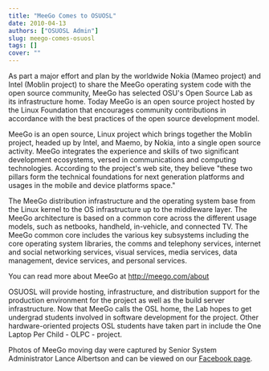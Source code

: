 ```yaml
---
title: "MeeGo Comes to OSUOSL"
date: 2010-04-13
authors: ["OSUOSL Admin"]
slug: meego-comes-osuosl
tags: []
cover: ""
---
```


As part a major effort and plan by the worldwide Nokia (Mameo project) and Intel (Moblin project) to share the MeeGo
operating system code with the open source community, MeeGo has selected OSU's Open Source Lab as its infrastructure
home. Today MeeGo is an open source project hosted by the Linux Foundation that encourages community contributions in
accordance with the best practices of the open source development model.

MeeGo is an open source, Linux project which brings together the Moblin project, headed up by Intel, and Maemo, by
Nokia, into a single open source activity. MeeGo integrates the experience and skills of two significant development
ecosystems, versed in communications and computing technologies. According to the project's web site, they believe
"these two pillars form the technical foundations for next generation platforms and usages in the mobile and device
platforms space."

The MeeGo distribution infrastructure and the operating system base from the Linux kernel to the OS infrastructure up to
the middleware layer. The MeeGo architecture is based on a common core across the different usage models, such as
netbooks, handheld, in-vehicle, and connected TV. The MeeGo common core includes the various key subsystems including
the core operating system libraries, the comms and telephony services, internet and social networking services, visual
services, media services, data management, device services, and personal services.

You can read more about MeeGo at <http://meego.com/about>

OSUOSL will provide hosting, infrastructure, and distribution support for the production environment for the project as
well as the build server infrastructure. Now that MeeGo calls the OSL home, the Lab hopes to get undergrad students
involved in software development for the project. Other hardware-oriented projects OSL students have taken part in
include the One Laptop Per Child - OLPC - project.

Photos of MeeGo moving day were captured by Senior System Administrator Lance Albertson and can be viewed on our
[Facebook page](http://www.facebook.com/album.php?aid=161139&id=9136692949&ref=mf).
